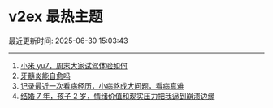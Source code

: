 # v2ex 最热主题

最近更新时间: 2025-06-30 15:03:43

--- 
1. [小米 yu7，周末大家试驾体验如何](https://www.v2ex.com/t/1141848) 
2. [牙髓炎能自愈吗](https://www.v2ex.com/t/1141856) 
3. [记录最近一次看病经历，小病熬成大问题，看病真难](https://www.v2ex.com/t/1141868) 
4. [结婚 7 年，孩子 2 岁，情绪价值和现实压力把我逼到崩溃边缘](https://www.v2ex.com/t/1141915) 
